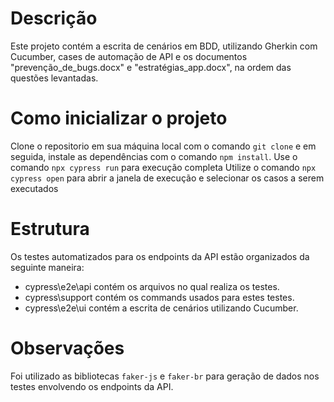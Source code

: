# Descrição

Este projeto contém a escrita de cenários em BDD, utilizando Gherkin com Cucumber, cases de automação de API e os documentos "prevenção_de_bugs.docx" e "estratégias_app.docx", na ordem das questões levantadas.

# Como inicializar o projeto

Clone o repositorio em sua máquina local com o comando ```git clone``` e em seguida, instale as dependências com o comando ```npm install```.
Use o comando ```npx cypress run``` para execução completa
Utilize o comando ```npx cypress open``` para abrir a janela de execução e selecionar os casos a serem executados

# Estrutura

Os testes automatizados para os endpoints da API estão organizados da seguinte maneira: 
* cypress\e2e\api contém os arquivos no qual realiza os testes.
* cypress\support contém os commands usados para estes testes.
* cypress\e2e\ui contém a escrita de cenários utilizando Cucumber.

# Observações

Foi utilizado as bibliotecas ```faker-js``` e ```faker-br``` para geração de dados nos testes envolvendo os endpoints da API.
